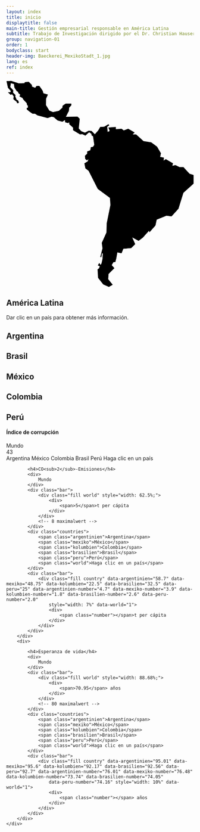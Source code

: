 ```yaml
---
layout: index
title: inicio
displaytitle: false
main-title: Gestión empresarial responsable en América Latina
subtitle: Trabajo de Investigación dirigido por el Dr. Christian Hauser
group: navigation-01
order: 1
bodyclass: start
header-img: Baeckerei_MexikoStadt_1.jpg
lang: es
ref: index
---
```


<div class="karte">
    <div class="size-container">
        <div class="map_responsive">
            <svg version="1.1" xmlns="http://www.w3.org/2000/svg" xmlns:xlink="http://www.w3.org/1999/xlink" x="0px" y="0px" viewBox="0 0 758.2 834.1" style="enable-background:new 0 0 758.2 834.1;" xml:space="preserve" id="map">
                    <defs>
                        <pattern id="world" patternUnits="userSpaceOnUse" width="5" height="5">
                            <rect width="5" height="5" x="0" y="0" class="st1" />
                            <image xlink:href="{{ site.baseurl }}/dots.png" x="0" y="0" width="5" height="5" />
                        </pattern>
                        <pattern id="brasilien" patternUnits="userSpaceOnUse" width="5" height="5">
                            <rect width="5" height="5" x="0" y="0" class="brasilien" />
                            <image xlink:href="{{ site.baseurl }}/dots.png" x="0" y="0" width="5" height="5" />
                        </pattern>
                        <pattern id="kolumbien" patternUnits="userSpaceOnUse" width="5" height="5">
                            <rect width="5" height="5" x="0" y="0" class="kolumbien" />
                            <image xlink:href="{{ site.baseurl }}/dots.png" x="0" y="0" width="5" height="5" />
                        </pattern>
                        <pattern id="peru" patternUnits="userSpaceOnUse" width="5" height="5">
                            <rect width="5" height="5" x="0" y="0" class="peru" />
                            <image xlink:href="{{ site.baseurl }}/dots.png" x="0" y="0" width="5" height="5" />
                        </pattern>
                        <pattern id="argentinien" patternUnits="userSpaceOnUse" width="5" height="5">
                            <rect width="5" height="5" x="0" y="0" class="argentinien" />
                            <image xlink:href="{{ site.baseurl }}/dots.png" x="0" y="0" width="5" height="5" />
                        </pattern>
                        <pattern id="mexiko" patternUnits="userSpaceOnUse" width="5" height="5">
                            <rect width="5" height="5" x="0" y="0" class="mexiko" />
                            <image xlink:href="{{ site.baseurl }}/dots.png" x="0" y="0" width="5" height="5" />
                        </pattern>
                    </defs>
                	<g id="world">
                		<polygon class="st0" points="430.2,824 412.2,802 413.2,781 437.2,757 426.2,745 433.2,733 441.2,732 445.2,717 449.2,693
                			466.2,697 473.2,679 505.2,676 521.2,660 509.2,633 535.2,647 551.2,635 577.2,606 579.2,612 603.2,585 608.2,561 648.2,545
                			668.2,548 696.2,517 716.2,453 757.2,416 757.2,381 741.2,376 716.2,349 700.2,349 684.2,341 671.2,344 674.2,334 645.2,317
                			636.2,323 637.2,311 622.2,308 625.2,293 609.2,266 586.2,249 555.2,244 525.2,217 511.2,217 519.2,209 493.2,194 475.2,201
                			466.2,194 443.2,196 443.2,187 413.2,189 418.2,203 410.2,207 408.2,186 416.2,180 413.2,176 396.2,186 380.2,187 372.2,201
                			351.2,225 356.2,259 351.2,267 342.2,269 340.2,281 327.2,286 327.2,295 318.2,303 319.2,316 326.2,322 332.2,317 329.2,326
                			316.2,334 320.2,354 333.2,364 370.2,437 419.2,473 421.2,502 406.2,576 405.2,613 386.2,655 389.2,677 380.2,712 384.2,713
                			387.2,697 390.2,698 389.2,720 385.2,738 381.2,744 376.2,736 370.2,746 378.2,749 375.2,758 369.2,762 371.2,796 392.2,823
                			415.2,833 	"/>
                	</g>
                	<g id="brasilien">
                		<polygon class="world" points="609.2,266 597.2,283 534.2,288 524.2,250 499.2,262 479.2,256 491.2,277 466.2,289 453.2,277
                			430.2,279 426.2,295 433.2,308 427.2,333 399.2,343 388.2,366 406.2,391 420.2,386 422.2,400 441.2,403 469.2,390 470.2,409
                			514.2,434 515.2,458 532.2,461 538.2,479 531.2,495 530.2,516 549.2,522 551.2,541 561.2,542 556.2,554 562.2,556 560.2,570
                			521.2,598 529.2,598 553.2,623 551.2,635 577.2,606 579.2,612 603.2,585 608.2,561 648.2,545 668.2,548 696.2,517 716.2,453
                			757.2,416 757.2,381 741.2,376 716.2,349 700.2,349 684.2,341 671.2,344 674.2,334 645.2,317 636.2,323 637.2,311 622.2,308
                			625.2,293 	"/>
                	</g>
                	<g id="kolumbien">
                		<polygon class="world" points="408.2,186 416.2,180 413.2,176 396.2,186 380.2,187 372.2,201 351.2,225 356.2,259 351.2,267
                			342.2,269 340.2,281 353.2,290 365.2,290 388.2,304 396.2,317 409.2,316 425.2,320 421.2,332 427.2,333 433.2,308 426.2,295
                			430.2,279 453.2,277 449.2,268 454.2,263 449.2,245 453.2,236 433.2,237 424.2,227 407.2,227 395.2,206 398.2,191 	"/>
                	</g>
                	<g id="peru">
                		<polygon class="world" points="316.2,334 320.2,354 333.2,364 370.2,437 419.2,473 424.2,470 433.2,456 432.2,437 437.2,416
                			429.5,401 422.2,400 420.2,386 406.2,391 388.2,366 399.2,343 427.2,333 421.2,332 425.2,320 409.2,316 396.2,317 388.2,304
                			375.5,295.8 374.2,305 364.2,318 347.2,326 339.2,342 331.2,338 323.2,336 329.2,326 	"/>
                	</g>
                	<g id="argentinien">
                		<polygon class="world" points="430.2,824 412.2,802 413.2,781 437.2,757 426.2,745 433.2,733 441.2,732 449.2,693 466.2,697
                			473.2,679 505.2,676 521.2,660 509.2,633 521.2,598 560.2,570 562.2,556 556.2,554 553.2,564 544.2,571 534.2,572 519.2,568
                			531.2,548 511.2,534 501.2,532 488.2,513 476.2,512 473.2,520 470.2,512 457.2,509 447.2,516 449.2,522 445.2,529 434.2,534
                			435.2,558 430.2,559 421.2,573 419.2,589 413.2,600 419.2,620 418.2,628 413.2,634 412.2,645 406.2,650 407.2,669 400.2,681
                			398.2,700 398.2,715 398.2,724 400.2,724 397.2,737 391.2,756 390.2,764 382.2,771 384.2,783 390.2,783 390.2,793 393.2,797
                			409.2,799 410.2,823 422,828.9 	"/>
                	</g>
                	<g id="world" class="st2">
                		<polygon class="st3" points="351.2,225 358.6,216.7 345.2,203 333.2,202 318.2,210 303.2,204 293.2,193 297.2,154 288.2,145
                			241.2,146 252.2,124 254.2,109 263.2,99 263.2,93 240.2,93 228.2,101 227.2,109 213.2,122 189.2,127 174.2,121 160.2,98 161.2,72
                			168.2,56 150.2,51 147.2,41 139.2,29 133.2,21 122.2,22 117.2,29 104.2,24 103.2,17 91.2,5 75.2,6 74.2,10 50.2,11 20.2,1 1.2,2
                			7.2,29 18.2,41 17.2,47 7.2,47 18.2,57 23.2,54 30.2,63 29.2,75 43.2,86 43.2,90 47.2,91 51.2,88 47.2,79 42.2,78 36.2,63 37.2,58
                			27.2,48 28.2,39 16.2,26 18.2,10 31.2,13 33.2,28 43.2,43 47.2,44 49.2,50 57.2,57 53.2,63 66.2,70 68.2,75 83.2,91 84.2,98
                			88.2,101 87.2,110 83.2,110 83.2,116 93.2,124 106.2,133 116.2,133 126.2,140 135.2,142 167.2,151 183.2,145 192.2,147 208.2,161
                			227.2,166 237.2,159 238.2,168 249.2,171 253.2,169 256.2,172 253.2,174 270.2,190 270.2,200 298.2,217 307.2,216 320.2,222
                			333.2,210 337.2,209 345.2,216 344.2,220 	"/>
                	</g>
                	<g id="mexiko">
                		<polygon class="world" points="226.2,145 218.2,134 222.2,128 239.2,128 253.2,124 254.2,109 263.2,99 263.2,93 240.2,93 228.2,101
                			227.2,109 213.2,122 189.2,127 174.2,121 160.2,98 161.2,72 168.2,56 150.2,51 147.2,41 139.2,29 133.2,21 122.2,22 117.2,29
                			104.2,24 103.2,17 91.2,5 75.2,6 74.2,10 50.2,11 20.2,1 1.2,2 7.2,29 18.2,41 17.2,47 7.2,47 18.2,57 23.2,54 30.2,63 29.2,75
                			43.2,86 43.2,90 47.2,91 51.2,88 47.2,79 42.2,78 36.2,63 37.2,58 27.2,48 28.2,39 16.2,26 18.2,10 31.2,13 33.2,28 43.2,43
                			47.2,44 49.2,50 57.2,57 53.2,63 66.2,70 68.2,75 83.2,91 84.2,98 88.2,101 87.2,110 83.2,110 83.2,116 93.2,124 106.2,133
                			116.2,133 126.2,140 135.2,142 167.2,151 183.2,145 192.2,147 208.2,161 213.2,145 	"/>
                	</g>
                </svg>
        </div>
    </div>
</div>
<div class="content-right">
    <div class="country-block">
        <div class="world">
            <h2>América Latina</h2>
			<p>
				Dar clic en un país para obtener más información.
			</p>
        </div>
        <div class="argentinien">
            <h2>Argentina</h2>
        </div>
        <div class="brasilien">
            <h2>Brasil</h2>
        </div>
        <div class="mexiko">
            <h2>México</h2>
        </div>
        <div class="kolumbien">
            <h2>Colombia</h2>
        </div>
        <div class="peru">
            <h2>Perú</h2>
        </div>
    </div>
    <div class="indexes">
        <div>
            <h4>Índice de corrupción</h4>
            <div>
                Mundo
            </div>
            <div class="bar">
                <div class="fill world" style="width: 43%;"><span>43</span></div>
            </div>
            <div class="countries">
                <span class="argentinien">Argentina</span>
                <span class="mexiko">México</span>
                <span class="kolumbien">Colombia</span>
                <span class="brasilien">Brasil</span>
                <span class="peru">Perú</span>
                <span class="world">Haga clic en un país</span>
            </div>
            <div class="bar">
                <div class="fill country" data-argentinien="36" data-mexiko="30" data-kolumbien="37" data-brasilien="40" data-peru="35" style="width: 1%" data-world="1"><span class="number"></span></div>
            </div>
        </div>
        <div>

            <h4>CO<sub>2</sub>-Emisiones</h4>
            <div>
                Mundo
            </div>
            <div class="bar">
                <div class="fill world" style="width: 62.5%;">
                    <div>
                        <span>5</span>t per cápita
                    </div>
                </div>
                <!-- 8 maximalwert -->
            </div>
            <div class="countries">
                <span class="argentinien">Argentina</span>
                <span class="mexiko">México</span>
                <span class="kolumbien">Colombia</span>
                <span class="brasilien">Brasil</span>
                <span class="peru">Perú</span>
                <span class="world">Haga clic en un país</span>
            </div>
            <div class="bar">
                <div class="fill country" data-argentinien="58.7" data-mexiko="48.75" data-kolumbien="22.5" data-brasilien="32.5" data-peru="25" data-argentinien-number="4.7" data-mexiko-number="3.9" data-kolumbien-number="1.8" data-brasilien-number="2.6" data-peru-number="2.0"
                    style="width: 7%" data-world="1">
                    <div>
                        <span class="number"></span>t per cápita
                    </div>
                </div>
            </div>
        </div>
        <div>

            <h4>Esperanza de vida</h4>
            <div>
                Mundo
            </div>
            <div class="bar">
                <div class="fill world" style="width: 88.68%;">
                    <div>
                        <span>70.95</span> años
                    </div>
                </div>
                <!-- 80 maximalwert -->
            </div>
            <div class="countries">
                <span class="argentinien">Argentina</span>
                <span class="mexiko">México</span>
                <span class="kolumbien">Colombia</span>
                <span class="brasilien">Brasil</span>
                <span class="peru">Perú</span>
                <span class="world">Haga clic en un país</span>
            </div>
            <div class="bar">
                <div class="fill country" data-argentinien="95.01" data-mexiko="95.6" data-kolumbien="92.17" data-brasilien="92.56" data-peru="92.7" data-argentinien-number="76.01" data-mexiko-number="76.48" data-kolumbien-number="73.74" data-brasilien-number="74.05"
                    data-peru-number="74.16" style="width: 10%" data-world="1">
                    <div>
                        <span class="number"></span> años
                    </div>
                </div>
            </div>
        </div>
    </div>
</div>
